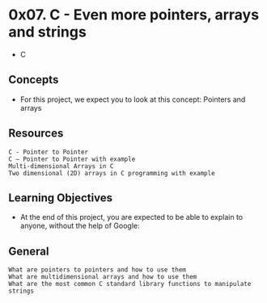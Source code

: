 # 0x07. C - Even more pointers, arrays and strings
- C

## Concepts
- For this project, we expect you to look at this concept:
	Pointers and arrays

## Resources
	C - Pointer to Pointer
	C – Pointer to Pointer with example
	Multi-dimensional Arrays in C
	Two dimensional (2D) arrays in C programming with example

## Learning Objectives
- At the end of this project, you are expected to be able to explain to anyone, without the help of Google:

## General
	What are pointers to pointers and how to use them
	What are multidimensional arrays and how to use them
	What are the most common C standard library functions to manipulate strings
